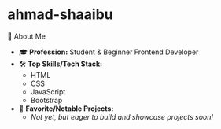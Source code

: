 # ahmad-shaaibu

👋 About Me

- 🎓 **Profession:** Student & Beginner Frontend Developer  
- 🛠️ **Top Skills/Tech Stack:**  
  - HTML  
  - CSS  
  - JavaScript  
  - Bootstrap  
- 🚀 **Favorite/Notable Projects:**  
  - _Not yet, but eager to build and showcase projects soon!_
